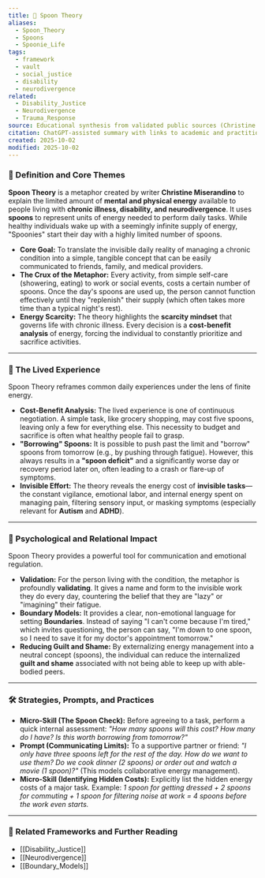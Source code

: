 ```yaml
---
title: 🥄 Spoon Theory
aliases:
  - Spoon_Theory
  - Spoons
  - Spoonie_Life
tags:
  - framework
  - vault
  - social_justice
  - disability
  - neurodivergence
related:
  - Disability_Justice
  - Neurodivergence
  - Trauma_Response
source: Educational synthesis from validated public sources (Christine Miserandino's model)
citation: ChatGPT-assisted summary with links to academic and practitioner materials
created: 2025-10-02
modified: 2025-10-02
---
```

### 🧩 Definition and Core Themes

**Spoon Theory** is a metaphor created by writer **Christine Miserandino** to explain the limited amount of **mental and physical energy** available to people living with **chronic illness, disability, and neurodivergence**. It uses **spoons** to represent units of energy needed to perform daily tasks. While healthy individuals wake up with a seemingly infinite supply of energy, "Spoonies" start their day with a highly limited number of spoons.

-   **Core Goal:** To translate the invisible daily reality of managing a chronic condition into a simple, tangible concept that can be easily communicated to friends, family, and medical providers.
-   **The Crux of the Metaphor:** Every activity, from simple self-care (showering, eating) to work or social events, costs a certain number of spoons. Once the day's spoons are used up, the person cannot function effectively until they "replenish" their supply (which often takes more time than a typical night's rest).
-   **Energy Scarcity:** The theory highlights the **scarcity mindset** that governs life with chronic illness. Every decision is a **cost-benefit analysis** of energy, forcing the individual to constantly prioritize and sacrifice activities.

---

### 🌿 The Lived Experience

Spoon Theory reframes common daily experiences under the lens of finite energy.

-   **Cost-Benefit Analysis:** The lived experience is one of continuous negotiation. A simple task, like grocery shopping, may cost five spoons, leaving only a few for everything else. This necessity to budget and sacrifice is often what healthy people fail to grasp.
-   **"Borrowing" Spoons:** It is possible to push past the limit and "borrow" spoons from tomorrow (e.g., by pushing through fatigue). However, this always results in a **"spoon deficit"** and a significantly worse day or recovery period later on, often leading to a crash or flare-up of symptoms.
-   **Invisible Effort:** The theory reveals the energy cost of **invisible tasks**—the constant vigilance, emotional labor, and internal energy spent on managing pain, filtering sensory input, or masking symptoms (especially relevant for **Autism** and **ADHD**).

---

### 🧠 Psychological and Relational Impact

Spoon Theory provides a powerful tool for communication and emotional regulation.

-   **Validation:** For the person living with the condition, the metaphor is profoundly **validating**. It gives a name and form to the invisible work they do every day, countering the belief that they are "lazy" or "imagining" their fatigue.
-   **Boundary Models:** It provides a clear, non-emotional language for setting **Boundaries**. Instead of saying "I can't come because I'm tired," which invites questioning, the person can say, "I'm down to one spoon, so I need to save it for my doctor's appointment tomorrow."
-   **Reducing Guilt and Shame:** By externalizing energy management into a neutral concept (spoons), the individual can reduce the internalized **guilt and shame** associated with not being able to keep up with able-bodied peers.

---

### 🛠️ Strategies, Prompts, and Practices

-   **Micro-Skill (The Spoon Check):** Before agreeing to a task, perform a quick internal assessment: *"How many spoons will this cost? How many do I have? Is this worth borrowing from tomorrow?"*
-   **Prompt (Communicating Limits):** To a supportive partner or friend: *"I only have three spoons left for the rest of the day. How do we want to use them? Do we cook dinner (2 spoons) or order out and watch a movie (1 spoon)?"* (This models collaborative energy management).
-   **Micro-Skill (Identifying Hidden Costs):** Explicitly list the hidden energy costs of a major task. Example: *1 spoon for getting dressed + 2 spoons for commuting + 1 spoon for filtering noise at work = 4 spoons before the work even starts.*

---

### 🔗 Related Frameworks and Further Reading

-   [[Disability_Justice]]
-   [[Neurodivergence]]
-   [[Boundary_Models]]